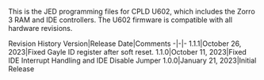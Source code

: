 This is the JED programming files for CPLD U602, which includes the Zorro 3 RAM and IDE controllers. The U602 firmware is compatible with all hardware revisions.

Revision History
Version|Release Date|Comments
-|-|-
1.1.1|October 26, 2023|Fixed Gayle ID register after soft reset. 
1.1.0|October 11, 2023|Fixed IDE Interrupt Handling and IDE Disable Jumper
1.0.0|January 21, 2023|Initial Release
